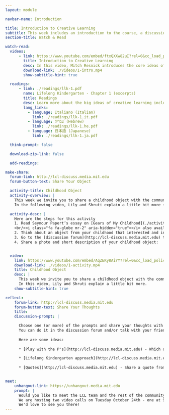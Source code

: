 ```yaml
---
layout: module

navbar-name: Introduction

title: Introduction to Creative Learning
subtitle: This week includes an introduction to the course, a discussion of the Lifelong Kindergarten approach, and an opportunity to share a childhood object
section-title: Watch & Read

watch-read:
  videos:
      - link: https://www.youtube.com/embed/ftxQXXw82uI?rel=0&cc_load_policy=1
        title: Introduction to Creative Learning
        desc: In this video, Mitch Resnick introduces the core ideas of creative learning and how those ideas are inspired by the way children learn in kindergarten.
        download-link: ./videos/1-intro.mp4
        show-subtitle-hint: true

  readings:
      - link: ./readings/llk-1.pdf
        name: Lifelong Kindergarten - Chapter 1 (excerpts)
        title: Readings
        desc: Learn more about the big ideas of creative learning including the four P's and the creative learning spiral.
        lang_links:
          - language: Italiano (Italian)
            link: ./readings/llk-1.it.pdf
          - language: עברית (Hebrew)
            link: ./readings/llk-1.he.pdf
          - language: 日本語 (Japanese)
            link: ./readings/llk-1.ja.pdf

  think-prompt: false

  download-zip-link: false

  add-readings:

make-share:
  forum-link: http://lcl-discuss.media.mit.edu
  forum-button-text: Share Your Object

  activity-title: Childhood Object
  activity-overview: |
    This week we invite you to share a childhood object with the community.
    In the following video, Lily and Shruti explain a little bit more (subtitles available in multiple languages)

  activity-desc: |
    Here are the steps for this activity
    1. Read Seymour Papert’s essay on [Gears of My Childhood](./activity/week1/gears.pdf) 
    <br/><i class="fa fa-globe mr-2" aria-hidden="true"></i> also available in [Italiano (Italian)](./activity/week1/gears.it.pdf), [日本語 (Japanese)](./activity/week1/gears.ja.pdf), [Português (Portuguese)](./activity/week1/gears.pt.pdf), [Español (Spanish)](./activity/week1/gears.es.pdf)
    2. Think about an object from your childhood that interested and influenced you
    3. Go to the [discussion forum](http://lcl-discuss.media.mit.edu) to see other people's objects
    4. Share a photo and short description of your childhood object:


  video:
    link: https://www.youtube.com/embed/AqZEKy8AiYY?rel=0&cc_load_policy=1
    download-link: ./videos/1-activity.mp4
    title: Childhood Object
    desc: |
      This week we invite you to share a childhood object with the community.
      In this video, Lily and Shruti explain a little bit more.
    show-subtitle-hint: true

reflect:
    forum-link: http://lcl-discuss.media.mit.edu
    forum-button-text: Share Your Thoughts
    title:
    discussion-prompt: |

      Choose one (or more) of the prompts and share your thoughts with others. 
      You can do it in the discussion forum and/or talk with your friends and colleagues in person if you are hosting a local meet-up.
      
      Here are some ideas:
      
      * [Play with the P's](http://lcl-discuss.media.mit.edu) - Which one is your favorite P and why? (Don't take this questions too seriously, we know all of them are important!)

      * [Lifelong Kindergarten approach](http://lcl-discuss.media.mit.edu) - Imagine if your learning environment was more similar to a kindergarten. What would be exciting? What would you be worried about?
      
      * [Quotes](http://lcl-discuss.media.mit.edu) - Share a quote from one of this week's readings (or video) that particularly resonated with you. Why did you choose it?


meet:
    unhangout-link: https://unhangout.media.mit.edu
    prompt: |
      Would you like to meet the LCL team and the rest of the community?
      We are hosting two video calls on Tuesday October 24th - one at 9am EST and another one at 4pm EST.
      We'd love to see you there!
---
```

